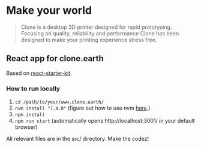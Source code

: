 # Make your world
> Clone is a desktop 3D printer designed for rapid prototyping. Focusing on quality, reliability and performance Clone has been designed to make your printing experience stress free.

## React app for clone.earth

Based on [react-starter-kit](https://github.com/kriasoft/react-starter-kit).

### How to run locally
1. `cd /path/to/your/www.clone.earth/`
2. `nvm install "7.4.0"` (figure out how to use nvm [here](https://github.com/creationix/nvm#node-version-manager---).)
3. `npm install`
4. `npm run start` (automatically opens http://localhost:3001/ in your default browser)

All relevant files are in the src/ directory. Make the codez!
